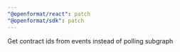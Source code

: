```yaml
---
"@openformat/react": patch
"@openformat/sdk": patch
---
```


Get contract ids from events instead of polling subgraph

